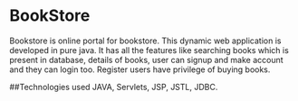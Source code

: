 # BookStore
Bookstore is online portal for bookstore. 
This dynamic web application is developed in pure java. 
It has all the features like searching books which is present in database, details of books, user can signup and make account and they can login too.
Register users have privilege of buying books.

##Technologies used
JAVA,
Servlets,
JSP,
JSTL,
JDBC.


